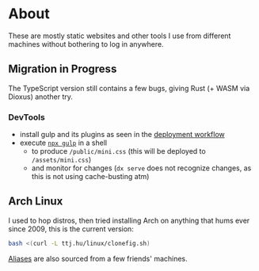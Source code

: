 # About

These are mostly static websites and other tools I use from different machines without bothering to log in anywhere.

## Migration in Progress

The TypeScript version still contains a few bugs, giving Rust (+ WASM via Dioxus) another try.

### DevTools

- install gulp and its plugins as seen in the [deployment workflow](./.github/workflows/deploy.yml#L53)
- execute [`npx gulp`](./gulpfile.js) in a shell
  - to produce `/public/mini.css` (this will be deployed to `/assets/mini.css`)
  - and monitor for changes (`dx serve` does not recognize changes, as this is not using cache-busting atm)

<!--
## Custom solutions

### IndexedDB

All, but 2 reducers have been migrated to Dexie.js from localStorage. Sidepanel and battery-monitor both store simple enough data to be quickly (de-)serialized.

### Cache

[SW](./public/service-worker.js) intercepts requests:

- the app's core resources are cached during the install event (1st page visit)
- the Arx minigame's assets are cached once, and served always from cache later
  - upon 2nd visit to the website, as importing App is faster than registering the service-worker
- webpack generated .js and .css files are also refreshed along with the cached index.html when necessary
- the client gets responses from local cache if exists, and should be able to access new resources upon next request
 -->

## Arch Linux

I used to hop distros, then tried installing Arch on anything that hums ever since 2009, this is the current version:

```sh
bash <(curl -L ttj.hu/linux/clonefig.sh)
```

[Aliases](/public/linux/bash_aliases) are also sourced from a few friends' machines.
